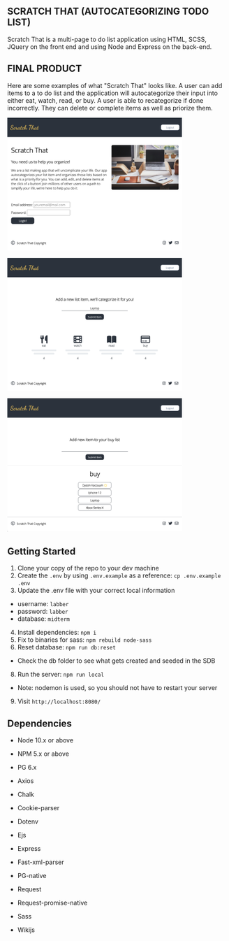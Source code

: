 ## SCRATCH THAT (AUTOCATEGORIZING TODO LIST)
Scratch That is a multi-page to do list application using HTML, SCSS, JQuery on the front end and using Node and Express on the back-end.

## FINAL PRODUCT
Here are some examples of what "Scratch That" looks like. A user can add items to a to do list and the application will autocategorize their input into either eat, watch, read, or buy. A user is able to recategorize if done incorrectly. They can delete or complete items as well as priorize them.

<img alt="login page" width="400" src="https://github.com/smalott16/lhl_midterm/blob/master/docs/login.png?raw=true"> <img/>

<img alt="list home page" width="400" src="https://github.com/smalott16/lhl_midterm/blob/master/docs/list-home-page.png?raw=true"> <img/>

<img alt="category page" width="400" src="https://github.com/smalott16/lhl_midterm/blob/master/docs/category-page.png?raw=true"> <img/>


## Getting Started
1. Clone your copy of the repo to your dev machine
2. Create the `.env` by using `.env.example` as a reference: `cp .env.example .env`
3. Update the .env file with your correct local information 
  - username: `labber` 
  - password: `labber` 
  - database: `midterm`
4. Install dependencies: `npm i`
5. Fix to binaries for sass: `npm rebuild node-sass`
6. Reset database: `npm run db:reset`
  - Check the db folder to see what gets created and seeded in the SDB
8. Run the server: `npm run local`
  - Note: nodemon is used, so you should not have to restart your server
9. Visit `http://localhost:8080/`


## Dependencies
- Node 10.x or above
- NPM 5.x or above
- PG 6.x

- Axios
- Chalk
- Cookie-parser
- Dotenv
- Ejs
- Express
- Fast-xml-parser
- PG-native
- Request
- Request-promise-native
- Sass
- Wikijs
